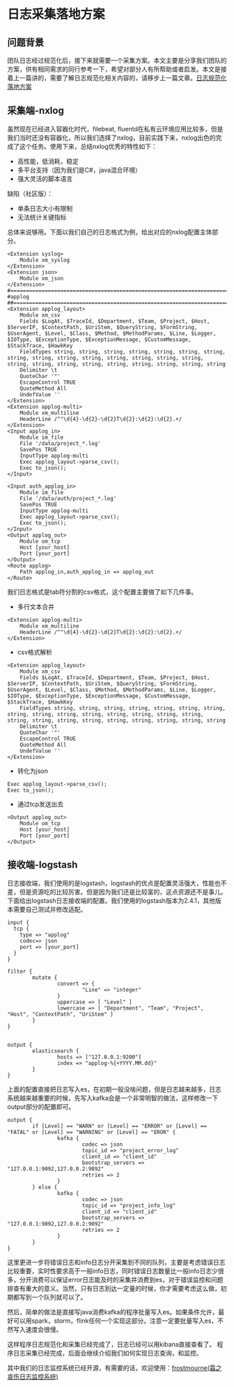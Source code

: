# 日志采集落地方案

## 问题背景

团队日志经过规范化后，接下来就需要一个采集方案。本文主要是分享我们团队的方案，供有相同需求的同行参考一下，希望对部分人有所帮助或者启发。本文是接着上一篇讲的，需要了解日志规范化相关内容的，请移步上一篇文章。<a href="https://github.com/AutohomeCorp/frostmourne/blob/master/doc/wiki/log.md" target="_blank">日志规范化落地方案</a>

## 采集端-nxlog

虽然现在已经进入容器化时代，filebeat, fluentd在私有云环境应用比较多，但是我们当时还没有容器化，所以我们选择了nxlog，目前实践下来，nxlog出色的完成了这个任务。使用下来，总结nxlog优秀的特性如下：

* 高性能，低消耗，稳定
* 多平台支持（因为我们是C#，java混合环境）
* 强大灵活的脚本语言

缺陷（社区版）：

* 单条日志大小有限制
* 无法统计关键指标

总体来说够用。下面以我们自己的日志格式为例，给出对应的nxlog配置主体部分。

```
<Extension syslog>
    Module xm_syslog
</Extension>
<Extension json>
    Module xm_json
</Extension>
#========================================================================
#applog
##======================================================================
<Extension applog_layout>
    Module xm_csv
    Fields $LogAt, $TraceId, $Department, $Team, $Project, $Host, $ServerIP, $ContextPath, $UriStem, $QueryString, $FormString, $UserAgent, $Level, $Class, $Method, $MethodParams, $Line, $Logger, $IOType, $ExceptionType, $ExceptionMessage, $CustomMessage, $StackTrace, $HawkKey
    FieldTypes string, string, string, string, string, string, string, string, string, string, string, string, string, string, string, string, string, string, string, string, string, string, string, string
    Delimiter \t
    QuoteChar '"'
    EscapeControl TRUE
    QuoteMethod All
    UndefValue ''
</Extension>
<Extension applog-multi>
    Module xm_multiline
    HeaderLine /^"\d{4}-\d{2}-\d{2}T\d{2}:\d{2}:\d{2}.+/
</Extension>
<Input applog_in>
    Module im_file
    File '/data/project_*.log'
    SavePos TRUE
    InputType applog-multi
    Exec applog_layout->parse_csv();
    Exec to_json();
</Input>
 
<Input auth_applog_in>
    Module im_file
    File '/data/auth/project_*.log'
    SavePos TRUE
    InputType applog-multi
    Exec applog_layout->parse_csv();
    Exec to_json();
</Input>
<Output applog_out>
    Module om_tcp
    Host [your_host]
    Port [your_port]
</Output>
<Route applog>
    Path applog_in,auth_applog_in => applog_out
</Route>
```

我们日志格式是tab符分割的csv格式，这个配置主要做了如下几件事。

* 多行文本合并

```
<Extension applog-multi>
    Module xm_multiline
    HeaderLine /^"\d{4}-\d{2}-\d{2}T\d{2}:\d{2}:\d{2}.+/
</Extension>
```

* csv格式解析

```
<Extension applog_layout>
    Module xm_csv
    Fields $LogAt, $TraceId, $Department, $Team, $Project, $Host, $ServerIP, $ContextPath, $UriStem, $QueryString, $FormString, $UserAgent, $Level, $Class, $Method, $MethodParams, $Line, $Logger, $IOType, $ExceptionType, $ExceptionMessage, $CustomMessage, $StackTrace, $HawkKey
    FieldTypes string, string, string, string, string, string, string, string, string, string, string, string, string, string, string, string, string, string, string, string, string, string, string, string
    Delimiter \t
    QuoteChar '"'
    EscapeControl TRUE
    QuoteMethod All
    UndefValue ''
</Extension>
```

* 转化为json

```
Exec applog_layout->parse_csv();
Exec to_json();
```

* 通过tcp发送出去

```
<Output applog_out>
    Module om_tcp
    Host [your_host]
    Port [your_port]
</Output>
```

## 接收端-logstash

日志接收端，我们使用的是logstash，logstash的优点是配置灵活强大，性能也不差，但是资源吃的比较厉害。但是因为我们还是比较富的，这点资源还不是事儿。下面给出logstash日志接收端的配置。我们使用的logstash版本为2.4.1，其他版本需要自己测试并修改适配。

```
input {
  tcp {
    type => "applog"
    codec=> json
    port => [your_port]
  }
}

filter {
        mutate {
                convert => {
                        "Line" => "integer"
                }
                uppercase => [ "Level" ]
                lowercase => [ "Department", "Team", "Project", "Host", "ContextPath", "UriStem" ]
        }
}


output {
        elasticsearch {
                hosts => ["127.0.0.1:9200"]
                index => "applog-%{+YYYY.MM.dd}"
        }
}
```

上面的配置直接把日志写入es，在初期一般没啥问题，但是日志越来越多，日志系统越来越重要的时候，先写入kafka会是一个非常明智的做法，这样修改一下output部分的配置即可。

```
output {
        if [Level] == "WARN" or [Level] == "ERROR" or [Level] == "FATAL" or [Level] == "WARNING" or [Level] == "EROR" {
                kafka {
                        codec => json
                        topic_id => "project_error_log"
                        client_id => "client_id"
                        bootstrap_servers => "127.0.0.1:9092,127.0.0.2:9092"
                        retries => 2
                }
        } else {
                kafka {
                        codec => json
                        topic_id => "project_info_log"
                        client_id => "client_id"
                        bootstrap_servers => "127.0.0.1:9092,127.0.0.2:9092"
                        retries => 2
                }
        }
}
```

这里更进一步将错误日志和info日志分开采集到不同的队列，主要是考虑错误日志比较重要，实时性要求高于一般info日志，同时错误日志数量比一般info日志少很多，分开消费可以保证error日志能及时的采集并消费到es，对于错误监控和问题排查有重大的意义。当然，只有日志到达一定量的时候，你才需要考虑这么做，初期都写到一个队列就可以了。

然后，简单的做法是直接写java消费kafka的程序批量写入es。如果条件允许，最好可以用spark，storm，flink任何一个实现这部分。注意一定要批量写入es，不然写入速度会很慢。

这样程序日志规范化和采集已经完成了，日志已经可以用kibana直接查看了。 程序日志采集已经完成，后面会继续介绍我们如何实现日志查询，和监控。  

其中我们的日志监控系统已经开源，有需要的话，欢迎使用：<a href="https://github.com/AutohomeCorp/frostmourne" target="_blank">frostmourne(霜之哀伤日志监控系统)</a>  
